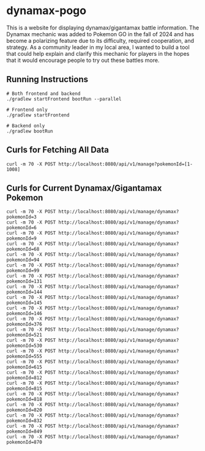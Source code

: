 # dynamax-pogo
This is a website for displaying dynamax/gigantamax battle information. The Dynamax mechanic was added to Pokemon GO in the fall of 2024 and has become a polarizing feature due to its difficulty, required cooperation, and strategy. As a community leader in my local area, I wanted to build a tool that could help explain and clarify this mechanic for players in the hopes that it would encourage people to try out these battles more.

## Running Instructions
```
# Both frontend and backend
./gradlew startFrontend bootRun --parallel

# Frontend only
./gradlew startFrontend

# Backend only
./gradlew bootRun
```

## Curls for Fetching All Data
```
curl -m 70 -X POST http://localhost:8080/api/v1/manage?pokemonId=[1-1008]
```

## Curls for Current Dynamax/Gigantamax Pokemon
```
curl -m 70 -X POST http://localhost:8080/api/v1/manage/dynamax?pokemonId=3
curl -m 70 -X POST http://localhost:8080/api/v1/manage/dynamax?pokemonId=6
curl -m 70 -X POST http://localhost:8080/api/v1/manage/dynamax?pokemonId=9
curl -m 70 -X POST http://localhost:8080/api/v1/manage/dynamax?pokemonId=68
curl -m 70 -X POST http://localhost:8080/api/v1/manage/dynamax?pokemonId=94
curl -m 70 -X POST http://localhost:8080/api/v1/manage/dynamax?pokemonId=99
curl -m 70 -X POST http://localhost:8080/api/v1/manage/dynamax?pokemonId=131
curl -m 70 -X POST http://localhost:8080/api/v1/manage/dynamax?pokemonId=144
curl -m 70 -X POST http://localhost:8080/api/v1/manage/dynamax?pokemonId=145
curl -m 70 -X POST http://localhost:8080/api/v1/manage/dynamax?pokemonId=146
curl -m 70 -X POST http://localhost:8080/api/v1/manage/dynamax?pokemonId=376
curl -m 70 -X POST http://localhost:8080/api/v1/manage/dynamax?pokemonId=521
curl -m 70 -X POST http://localhost:8080/api/v1/manage/dynamax?pokemonId=530
curl -m 70 -X POST http://localhost:8080/api/v1/manage/dynamax?pokemonId=555
curl -m 70 -X POST http://localhost:8080/api/v1/manage/dynamax?pokemonId=615
curl -m 70 -X POST http://localhost:8080/api/v1/manage/dynamax?pokemonId=812
curl -m 70 -X POST http://localhost:8080/api/v1/manage/dynamax?pokemonId=815
curl -m 70 -X POST http://localhost:8080/api/v1/manage/dynamax?pokemonId=818
curl -m 70 -X POST http://localhost:8080/api/v1/manage/dynamax?pokemonId=820
curl -m 70 -X POST http://localhost:8080/api/v1/manage/dynamax?pokemonId=832
curl -m 70 -X POST http://localhost:8080/api/v1/manage/dynamax?pokemonId=849
curl -m 70 -X POST http://localhost:8080/api/v1/manage/dynamax?pokemonId=870
```
